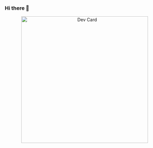 ### Hi there 👋
<div align="center">
  <a href="https://app.daily.dev/el3orb">
    <img src="https://api.daily.dev/devcards/1f37f51e2fc54e31be644f83f23fa422.png?r=z3e" width="400" alt="Dev Card"/>
  </a>
</div>
<!--
**KhaledElOrbany/KhaledElOrbany** is a ✨ _special_ ✨ repository because its `README.md` (this file) appears on your GitHub profile.

Here are some ideas to get you started:

- 🔭 I’m currently working on ...
- 🌱 I’m currently learning ...
- 👯 I’m looking to collaborate on ...
- 🤔 I’m looking for help with ...
- 💬 Ask me about ...
- 📫 How to reach me: ...
- 😄 Pronouns: ...
- ⚡ Fun fact: ...
-->
